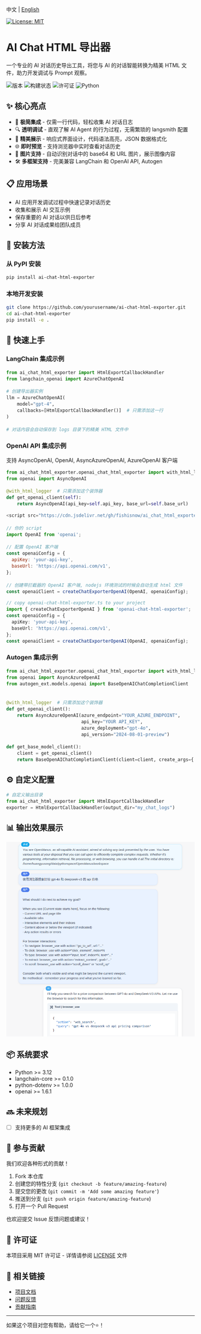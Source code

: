 中文 | [English](README_en.md)

[![License: MIT](https://img.shields.io/badge/License-MIT-yellow.svg)](https://opensource.org/licenses/MIT) &ensp;

# AI Chat HTML 导出器

一个专业的 AI 对话历史导出工具，将您与 AI 的对话智能转换为精美 HTML 文件，助力开发调试与 Prompt 观察。

![版本](https://img.shields.io/badge/版本-1.0.0-blue)
![构建状态](https://img.shields.io/badge/构建-通过-brightgreen)
![许可证](https://img.shields.io/badge/许可证-MIT-green)
![Python](https://img.shields.io/badge/Python-3.12+-yellow)

## ✨ 核心亮点

- 🚀 **极简集成** - 仅需一行代码，轻松收集 AI 对话日志
- 🔍 **透明调试** - 直观了解 AI Agent 的行为过程，无需繁琐的 langsmith 配置
- 💎 **精美展示** - 响应式界面设计，代码语法高亮，JSON 数据格式化
- 🌐 **即时预览** - 支持浏览器中实时查看对话历史
- 🎨 **图片支持** - 自动识别对话中的 base64 和 URL 图片，展示图像内容
- 🛠 **多框架支持** - 完美兼容 LangChain 和 OpenAI API, Autogen

## 📋 应用场景

- AI 应用开发调试过程中快速记录对话历史
- 收集和展示 AI 交互示例
- 保存重要的 AI 对话以供日后参考
- 分享 AI 对话成果给团队成员

## 🔧 安装方法

### 从 PyPI 安装
```bash
pip install ai-chat-html-exporter
```

### 本地开发安装
```bash
git clone https://github.com/yourusername/ai-chat-html-exporter.git
cd ai-chat-html-exporter
pip install -e .
```

## 🚀 快速上手

### LangChain 集成示例

```python
from ai_chat_html_exporter import HtmlExportCallbackHandler
from langchain_openai import AzureChatOpenAI

# 创建导出器实例
llm = AzureChatOpenAI(
    model="gpt-4",
    callbacks=[HtmlExportCallbackHandler()]  # 只需添加这一行
)

# 对话内容会自动保存到 logs 目录下的精美 HTML 文件中
```

### OpenAI API 集成示例
支持 AsyncOpenAI, OpenAI, AsyncAzureOpenAI, AzureOpenAI 客户端
```python
from ai_chat_html_exporter.openai_chat_html_exporter import with_html_logger
from openai import AsyncOpenAI

@with_html_logger  # 只需添加这个装饰器
def get_openai_client(self):
    return AsyncOpenAI(api_key=self.api_key, base_url=self.base_url)
```


```javascript
<script src="https://cdn.jsdelivr.net/gh/fishisnow/ai_chat_html_exporter@main/frontend/openai-chat-html-exporter.js"></script>

// 你的 script
import OpenAI from 'openai';

// 配置 OpenAI 客户端
const openaiConfig = {
  apiKey: 'your-api-key',
  baseUrl: 'https://api.openai.com/v1',
};

// 创建带拦截器的 OpenAI 客户端, nodejs 环境测试的时候会自动生成 html 文件
const openaiClient = createChatExporterOpenAI(OpenAI, openaiConfig);
```

```typescript
// copy openai-chat-html-exporter.ts to your project
import { createChatExporterOpenAI } from 'openai-chat-html-exporter';
const openaiConfig = {
  apiKey: 'your-api-key',
  baseUrl: 'https://api.openai.com/v1',
};
const openaiClient = createChatExporterOpenAI(OpenAI, openaiConfig);
```

### Autogen 集成示例

```python
from ai_chat_html_exporter.openai_chat_html_exporter import with_html_logger
from openai import AsyncAzureOpenAI
from autogen_ext.models.openai import BaseOpenAIChatCompletionClient


@with_html_logger  # 只需添加这个装饰器
def get_openai_client():
    return AsyncAzureOpenAI(azure_endpoint="YOUR_AZURE_ENDPOINT",
                            api_key="YOUR API_KEY",
                            azure_deployment="gpt-4o",
                            api_version="2024-08-01-preview")

def get_base_model_client():
    client = get_openai_client()
    return BaseOpenAIChatCompletionClient(client=client, create_args={'model': 'gpt-4o', 'temperature': 0})
```



## ⚙️ 自定义配置

```python
# 自定义输出目录
from ai_chat_html_exporter import HtmlExportCallbackHandler
exporter = HtmlExportCallbackHandler(output_dir="my_chat_logs")
```

## 📊 输出效果展示

![对话历史展示](images/example.png)

## 📦 系统要求

- Python >= 3.12
- langchain-core >= 0.1.0
- python-dotenv >= 1.0.0
- openai >= 1.6.1

## 🔜 未来规划

- [ ] 支持更多的 AI 框架集成

## 🤝 参与贡献

我们欢迎各种形式的贡献！

1. Fork 本仓库
2. 创建您的特性分支 (`git checkout -b feature/amazing-feature`)
3. 提交您的更改 (`git commit -m 'Add some amazing feature'`)
4. 推送到分支 (`git push origin feature/amazing-feature`)
5. 打开一个 Pull Request

也欢迎提交 Issue 反馈问题或建议！

## 📄 许可证

本项目采用 MIT 许可证 - 详情请参阅 [LICENSE](LICENSE) 文件

## 🔗 相关链接

- [项目文档](https://github.com/yourusername/ai-chat-html-exporter)
- [问题反馈](https://github.com/yourusername/ai-chat-html-exporter/issues)
- [贡献指南](https://github.com/yourusername/ai-chat-html-exporter/blob/main/CONTRIBUTING.md)

---

如果这个项目对您有帮助，请给它一个⭐️！